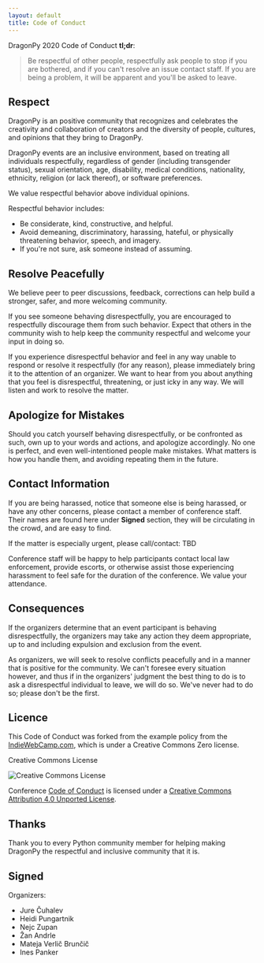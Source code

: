 ```yaml
---
layout: default
title: Code of Conduct
---
```


DragonPy 2020 Code of Conduct __tl;dr__:

>Be respectful of other people, respectfully ask people to stop if you are bothered,
and if you can't resolve an issue contact staff. If you are being a problem, it will be apparent and you'll be asked to leave.

## Respect

DragonPy is an positive community that recognizes and celebrates the creativity and collaboration of creators and the diversity of people, cultures, and opinions that they bring to DragonPy.

DragonPy events are an inclusive environment, based on treating all individuals respectfully, regardless of gender (including transgender status), sexual orientation, age, disability, medical conditions, nationality, ethnicity, religion (or lack thereof), or software preferences.

We value respectful behavior above individual opinions.

Respectful behavior includes:

* Be considerate, kind, constructive, and helpful.
* Avoid demeaning, discriminatory, harassing, hateful, or physically threatening behavior, speech, and imagery.
* If you're not sure, ask someone instead of assuming.

## Resolve Peacefully

We believe peer to peer discussions, feedback, corrections can help build a stronger, safer, and more welcoming community.

If you see someone behaving disrespectfully, you are encouraged to respectfully discourage them from such behavior. Expect that others in the community wish to help keep the community respectful and welcome your input in doing so.

If you experience disrespectful behavior and feel in any way unable to respond or resolve it respectfully (for any reason), please immediately bring it to the attention of an organizer. We want to hear from you about anything that you feel is disrespectful, threatening, or just icky in any way. We will listen and work to resolve the matter.

## Apologize for Mistakes

Should you catch yourself behaving disrespectfully, or be confronted as such, own up to your words and actions, and apologize accordingly. No one is perfect, and even well-intentioned people make mistakes. What matters is how you handle them, and avoiding repeating them in the future.

## Contact Information
If you are being harassed, notice that someone else is being harassed, or have any other concerns, please contact a member of conference staff. Their names are found here under __Signed__ section, they will be circulating in the crowd,
and are easy to find.

If the matter is especially urgent, please call/contact:
TBD

Conference staff will be happy to help participants contact local law enforcement, provide escorts, or otherwise assist those experiencing harassment to feel safe for the duration of the conference. We value your attendance.

## Consequences

If the organizers determine that an event participant is behaving disrespectfully, the organizers may take any action they deem appropriate, up to and including expulsion and exclusion from the event.

As organizers, we will seek to resolve conflicts peacefully and in a manner that is positive for the community. We can't foresee every situation however, and thus if in the organizers' judgment the best thing to do is to ask a disrespectful individual to leave, we will do so. We've never had to do so; please don't be the first.

## Licence
This Code of Conduct was forked from the example policy from the [IndieWebCamp.com](http://indiewebcamp.com/code-of-conduct), which is under a Creative Commons Zero license.

Creative Commons License

<img src="http://i.creativecommons.org/l/by/3.0/88x31.png" alt="Creative Commons License" style="border-width: 0;">

Conference [Code of Conduct](http://dragonpy.si/code-of-conduct/) is licensed under a [Creative Commons
Attribution 4.0 Unported License](https://creativecommons.org/licenses/by/4.0/).

## Thanks

Thank you to every Python community member for helping making DragonPy the respectful and inclusive community that it is.

## Signed

Organizers:

* Jure Čuhalev
* Heidi Pungartnik
* Nejc Zupan
* Žan Andrle
* Mateja Verlič Brunčič
* Ines Panker